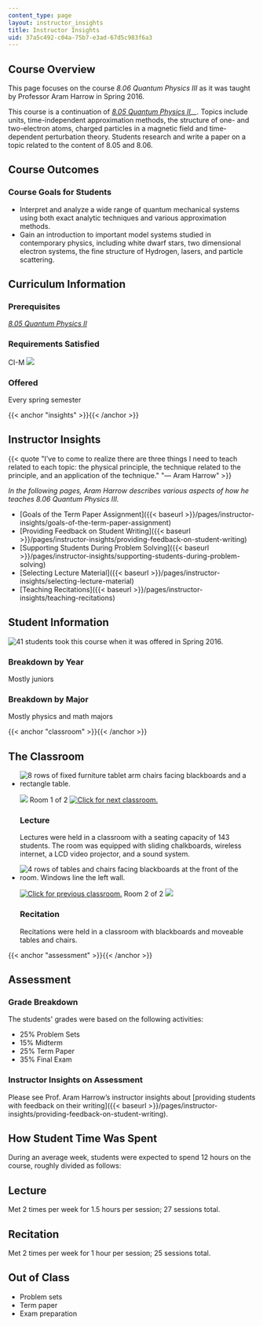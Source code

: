 ```yaml
---
content_type: page
layout: instructor_insights
title: Instructor Insights
uid: 37a5c492-c04a-75b7-e3ad-67d5c983f6a3
---
```


Course Overview
---------------

This page focuses on the course _8.06 Quantum Physics III_ as it was taught by Professor Aram Harrow in Spring 2016.

This course is a continuation of _[8.05 Quantum Physics II](/courses/8-422-atomic-and-optical-physics-ii-spring-2013/)__._ Topics include units, time-independent approximation methods, the structure of one- and two-electron atoms, charged particles in a magnetic field and time-dependent perturbation theory. Students research and write a paper on a topic related to the content of 8.05 and 8.06.

Course Outcomes
---------------

### Course Goals for Students

*   Interpret and analyze a wide range of quantum mechanical systems using both exact analytic techniques and various approximation methods.
*   Gain an introduction to important model systems studied in contemporary physics, including white dwarf stars, two dimensional electron systems, the fine structure of Hydrogen, lasers, and particle scattering.

Curriculum Information
----------------------

### Prerequisites

_[8.05 Quantum Physics II](/courses/8-422-atomic-and-optical-physics-ii-spring-2013/)_

### Requirements Satisfied

CI-M ![](/images/educator/icon-question-cim.png)

### Offered

Every spring semester

{{< anchor "insights" >}}{{< /anchor >}}

Instructor Insights
-------------------

{{< quote "I’ve to come to realize there are three things I need to teach related to each topic: the physical principle, the technique related to the principle, and an application of the technique." "— Aram Harrow" >}}

_In the following pages, Aram Harrow describes various aspects of how he teaches 8.06 Quantum Physics III._

*   [Goals of the Term Paper Assignment]({{< baseurl >}}/pages/instructor-insights/goals-of-the-term-paper-assignment)
*   [Providing Feedback on Student Writing]({{< baseurl >}}/pages/instructor-insights/providing-feedback-on-student-writing)
*   [Supporting Students During Problem Solving]({{< baseurl >}}/pages/instructor-insights/supporting-students-during-problem-solving)
*   [Selecting Lecture Material]({{< baseurl >}}/pages/instructor-insights/selecting-lecture-material)
*   [Teaching Recitations]({{< baseurl >}}/pages/instructor-insights/teaching-recitations)

Student Information
-------------------

![41 students took this course when it was offered in Spring 2016.](BASEURL_PLACEHOLDER/resources/41)

### Breakdown by Year

Mostly juniors

### Breakdown by Major

Mostly physics and math majors

{{< anchor "classroom" >}}{{< /anchor >}}

The Classroom
-------------

*   ![8 rows of fixed furniture tablet arm chairs facing blackboards and a rectangle table.](BASEURL_PLACEHOLDER/resources/8-06_1)
    
    ![](/images/educator/classroom_prev.png) Room 1 of 2 [![Click for next classroom.](/images/educator/classroom_next.png)](#)
    
    ### Lecture
    
    Lectures were held in a classroom with a seating capacity of 143 students. The room was equipped with sliding chalkboards, wireless internet, a LCD video projector, and a sound system.
    
*   ![4 rows of tables and chairs facing blackboards at the front of the room. Windows line the left wall.](BASEURL_PLACEHOLDER/resources/8-06_2)
    
    [![Click for previous classroom.](/images/educator/classroom_prev.png)](#) Room 2 of 2 ![](/images/educator/classroom_next.png)
    
    ### Recitation
    
    Recitations were held in a classroom with blackboards and moveable tables and chairs.
    

{{< anchor "assessment" >}}{{< /anchor >}}

Assessment
----------

### Grade Breakdown

The students' grades were based on the following activities:

- 25% Problem Sets
- 15% Midterm
- 25% Term Paper
- 35% Final Exam

### Instructor Insights on Assessment

Please see Prof. Aram Harrow’s instructor insights about [providing students with feedback on their writing]({{< baseurl >}}/pages/instructor-insights/providing-feedback-on-student-writing).

How Student Time Was Spent
--------------------------

During an average week, students were expected to spend 12 hours on the course, roughly divided as follows:

Lecture
-------

Met 2 times per week for 1.5 hours per session; 27 sessions total.

Recitation
----------

Met 2 times per week for 1 hour per session; 25 sessions total.

Out of Class
------------

*   Problem sets
*   Term paper
*   Exam preparation